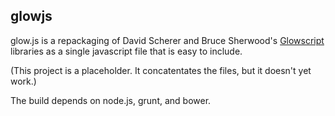 glowjs
------

glow.js is a repackaging of David Scherer and Bruce Sherwood's
[Glowscript](https://github.com/BruceSherwood/glowscript)
libraries as a single javascript file that is easy to include.

(This project is a placeholder.  It concatentates the files,
but it doesn't yet work.)

The build depends on node.js, grunt, and bower.
